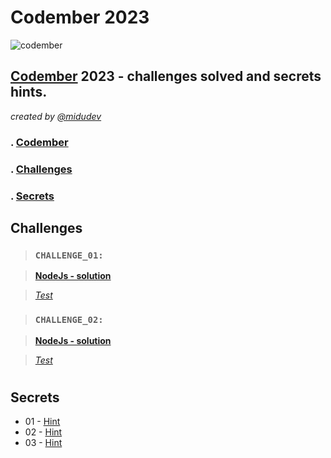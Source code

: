 # Codember 2023

![codember](https://github.com/AngelDarco/codember_2023/assets/29819444/2c2e02b5-3cca-42cd-89a1-c956541903e3)

## [Codember](https://codember.dev/) 2023 - challenges solved and secrets hints.

_created by [@midudev](https://github.com/midudev/)_

### . [Codember](https://codember.dev/)

### . [Challenges](#challenges)

### . [Secrets](#secrets)

## Challenges

> ### `CHALLENGE_01:`

> **[NodeJs - solution](./CHALLENGE_01.js)**

> _[Test](./CHALLENGE_01.test.js)_

> ### `CHALLENGE_02:`

> **[NodeJs - solution](./CHALLENGE_02.js)**

> _[Test](./CHALLENGE_02.test.js)_

#

## Secrets

- 01 -
  <a href="javascript:void(0);" onclick="toggleText('He is a CEO')">Hint</a>
- 02 -
  <a href="javascript:void(0);" onclick="toggleText('Use the <b>email</b> command')">Hint</a>
- 03 -
  <a href="javascript:void(0);" onclick="toggleText('The <b>Konami</b> Code was created by Kazuhisa Hashimoto. ')">Hint</a>

<div id="hiddenText" style="display:none; width: 100%; text-align: center; height: 100px"></div>

<script>
function toggleText(text) {
  const hiddenText = document.getElementById("hiddenText");
  hidenText.innerHTML = text;
  hiddenText.style.display = (hiddenText.style.display === "none") ? "block" : "none";
}
</script>
